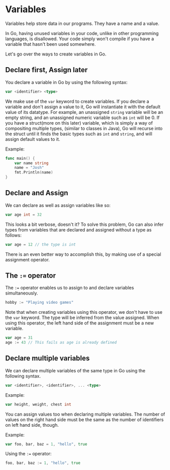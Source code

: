 # Variables

Variables help store data in our programs. They have a name and a value.

In Go, having unused variables in your code, unlike in other programming languages, is disallowed. Your code simply won't compile if you have a variable that hasn't been used somewhere. 

Let's go over the ways to create variables in Go.

## Declare first, Assign later
You declare a variable in Go by using the following syntax:
```go
var <identifier> <type>
```
We make use of the `var` keyword to create variables. If you declare a variable and don't assign a value to it, Go will instantiate it with the default value of its datatype. For example, an unassigned `string` variable will be an empty string, and an unassigned numeric variable such as `int` will be 0. If you have a struct(more on this later) variable, which is simply a way of compositing multiple types, (similar to classes in Java), Go will recurse into the struct until it finds the basic types such as `int` and `string`, and will assign default values to it.

Example:
```go
func main() {
    var name string
    name = "Josh"
    fmt.Println(name)
}
```

## Declare and Assign
We can declare as well as assign variables like so:
```go
var age int = 32
```
This looks a bit verbose, doesn't it? To solve this problem, Go can also infer types from variables that are declared and assigned without a type as follows:
```go
var age = 12 // the type is int
```
There is an even better way to accomplish this, by making use of a special assignment operator.

## The `:=` operator
The `:=` operator enables us to assign to and declare variables simultaneously.
```go
hobby := "Playing video games"
```
Note that when creating variables using this operator, we don't have to use the `var` keyword. The type will be inferred from the value assigned. When using this operator, the left hand side of the assignment must be a new variable.

```go
var age = 31
age := 43 // This fails as age is already defined
```

## Declare multiple variables
We can declare multiple variables of the same type in Go using the following syntax.
```go
var <identifier>, <identifier>, ... <type>
```
Example:
```go
var height, weight, chest int
```

You can assign values too when declaring multiple variables. The number of values on the right hand side must be the same as the number of identifiers on left hand side, though.

Example:
```go
var foo, bar, baz = 1, "hello", true
```

Using the `:=` operator:
```go
foo, bar, baz := 1, "hello", true
```
